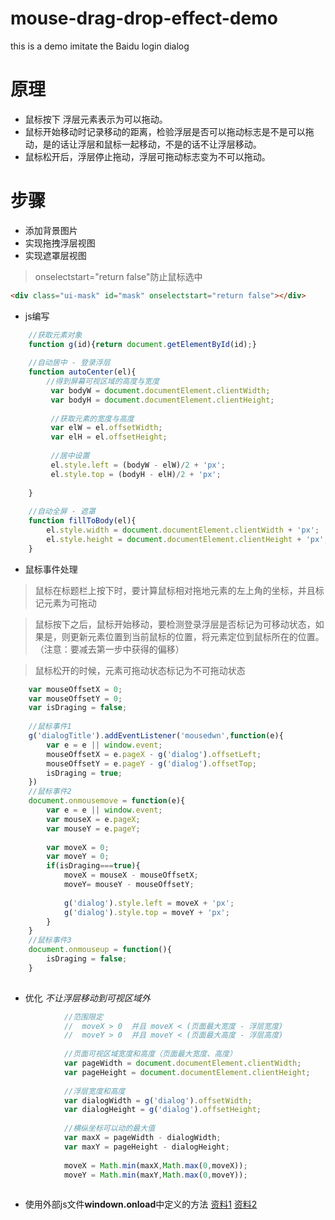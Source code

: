 # mouse-drag-drop-effect-demo
this is a demo imitate the Baidu login dialog
# 原理
* 鼠标按下 浮层元素表示为可以拖动。
* 鼠标开始移动时记录移动的距离，检验浮层是否可以拖动标志是不是可以拖动，是的话让浮层和鼠标一起移动，不是的话不让浮层移动。
* 鼠标松开后，浮层停止拖动，浮层可拖动标志变为不可以拖动。
# 步骤
* 添加背景图片
* 实现拖拽浮层视图
* 实现遮罩层视图
> onselectstart="return false"防止鼠标选中
``` html
<div class="ui-mask" id="mask" onselectstart="return false"></div>
```
* js编写
``` javascript
  	//获取元素对象
	function g(id){return document.getElementById(id);}
	
	//自动居中 - 登录浮层
	function autoCenter(el){
		//得到屏幕可视区域的高度与宽度
		 var bodyW = document.documentElement.clientWidth;
		 var bodyH = document.documentElement.clientHeight;
		 
		 //获取元素的宽度与高度
		 var elW = el.offsetWidth;
		 var elH = el.offsetHeight;
		 
		 //居中设置
		 el.style.left = (bodyW - elW)/2 + 'px';
		 el.style.top = (bodyH - elH)/2 + 'px';
		 
	}
  
  	//自动全屏 - 遮罩
	function fillToBody(el){
		el.style.width = document.documentElement.clientWidth + 'px';
		el.style.height = document.documentElement.clientHeight + 'px';
	}

```
* 鼠标事件处理
> 鼠标在标题栏上按下时，要计算鼠标相对拖地元素的左上角的坐标，并且标记元素为可拖动

> 鼠标按下之后，鼠标开始移动，要检测登录浮层是否标记为可移动状态，如果是，则更新元素位置到当前鼠标的位置，将元素定位到鼠标所在的位置。
>（注意：要减去第一步中获得的偏移）

> 鼠标松开的时候，元素可拖动状态标记为不可拖动状态
``` javascript
 	var mouseOffsetX = 0;
	var mouseOffsetY = 0;
	var isDraging = false;
	
	//鼠标事件1
	g('dialogTitle').addEventListener('mousedwn',function(e){
		var e = e || window.event;
		mouseOffsetX = e.pageX - g('dialog').offsetLeft;
		mouseOffsetY = e.pageY - g('dialog').offsetTop;
		isDraging = true;
	})
	//鼠标事件2
	document.onmousemove = function(e){
		var e = e || window.event;
		var mouseX = e.pageX;
		var mouseY = e.pageY;
		
		var moveX = 0;
		var moveY = 0;
		if(isDraging===true){
			moveX = mouseX - mouseOffsetX;
			moveY= mouseY - mouseOffsetY;
			
			g('dialog').style.left = moveX + 'px';
			g('dialog').style.top = moveY + 'px';
		}
	}
	//鼠标事件3
	document.onmouseup = function(){
		isDraging = false;
	}
	
```
* 优化 _不让浮层移动到可视区域外_
``` javascript
			//范围限定 
			//	moveX > 0  并且 moveX < (页面最大宽度 - 浮层宽度)
			//	moveY > 0  并且 moveY < (页面最大高度 - 浮层高度)
			
			//页面可视区域宽度和高度（页面最大宽度、高度）
			var pageWidth = document.documentElement.clientWidth;
			var pageHeight = document.documentElement.clientHeight;
			
			//浮层宽度和高度
			var dialogWidth = g('dialog').offsetWidth;
			var dialogHeight = g('dialog').offsetHeight;
			
			//横纵坐标可以动的最大值
			var maxX = pageWidth - dialogWidth;
			var maxY = pageHeight - dialogHeight;
			
			moveX = Math.min(maxX,Math.max(0,moveX));
			moveY = Math.min(maxY,Math.max(0,moveY));
			
```
* 使用外部js文件**windown.onload**中定义的方法  [资料1](http://www.jb51.net/article/43166.htm "资料1") [资料2](http://blog.csdn.net/c_p_h/article/details/63684510 "资料2")
